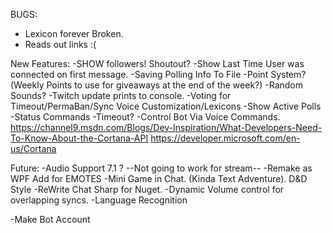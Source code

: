 ﻿BUGS:
- Lexicon forever Broken.
- Reads out links :(

New Features:
-SHOW followers! Shoutout?
-Show Last Time User was connected on first message.
-Saving Polling Info To File
-Point System? (Weekly Points to use for giveaways at the end of the week?)
-Random Sounds?
-Twitch update prints to console.
-Voting for Timeout/PermaBan/Sync Voice Customization/Lexicons
	-Show Active Polls
	-Status Commands
	-Timeout?
-Control Bot Via Voice Commands.
	https://channel9.msdn.com/Blogs/Dev-Inspiration/What-Developers-Need-To-Know-About-the-Cortana-API
	https://developer.microsoft.com/en-us/Cortana


Future:
-Audio Support 7.1 ? --Not going to work for stream--
-Remake as WPF Add for EMOTES
-Mini Game in Chat. (Kinda Text Adventure). D&D Style
-ReWrite Chat Sharp for Nuget.
-Dynamic Volume control for overlapping syncs.
-Language Recognition

-Make Bot Account